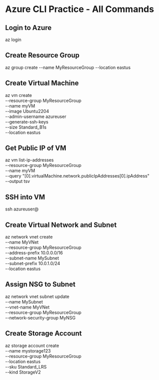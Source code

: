 # Azure CLI Practice - All Commands

## Login to Azure
az login

## Create Resource Group
az group create --name MyResourceGroup --location eastus

## Create Virtual Machine
az vm create \
  --resource-group MyResourceGroup \
  --name myVM \
  --image Ubuntu2204 \
  --admin-username azureuser \
  --generate-ssh-keys \
  --size Standard_B1s \
  --location eastus

## Get Public IP of VM
az vm list-ip-addresses \
  --resource-group MyResourceGroup \
  --name myVM \
  --query "[0].virtualMachine.network.publicIpAddresses[0].ipAddress" \
  --output tsv

## SSH into VM
ssh azureuser@<public-ip>

## Create Virtual Network and Subnet
az network vnet create \
  --name MyVNet \
  --resource-group MyResourceGroup \
  --address-prefix 10.0.0.0/16 \
  --subnet-name MySubnet \
  --subnet-prefix 10.0.1.0/24 \
  --location eastus

## Assign NSG to Subnet
az network vnet subnet update \
  --name MySubnet \
  --vnet-name MyVNet \
  --resource-group MyResourceGroup \
  --network-security-group MyNSG

## Create Storage Account
az storage account create \
  --name mystorage123 \
  --resource-group MyResourceGroup \
  --location eastus \
  --sku Standard_LRS \
  --kind StorageV2
